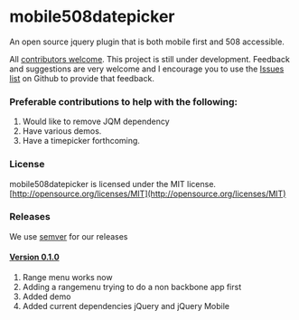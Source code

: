 mobile508datepicker
===================

An open source jquery plugin that is both mobile first and 508 accessible.

All [contributors welcome](https://github.com/jsdev/mobile508datepicker/blob/master/CONTRIBUTING.md). This project is still under development. Feedback and suggestions are very welcome and I encourage you to use the [Issues
list](https://github.com/jsdev/mobile508datepicker/issues) on Github to provide that
feedback.

### Preferable contributions to help with the following:

1. Would like to remove JQM dependency
2. Have various demos.
3. Have a timepicker forthcoming.

### License
mobile508datepicker is licensed under the MIT license. [http://opensource.org/licenses/MIT](http://opensource.org/licenses/MIT)


### Releases
We use [semver](http://semver.org/) for our releases
#### [Version 0.1.0](https://github.com/jsdev/mobile508datepicker/releases/tag/0.1.0)
1. Range menu works now
2. Adding a rangemenu trying to do a non backbone app first
3. Added demo
4. Added current dependencies jQuery and jQuery Mobile

